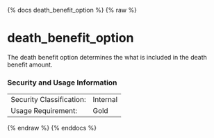 {% docs death_benefit_option %}
{% raw %}

# death_benefit_option

The death benefit option determines the what is included in the death benefit amount.


### Security and Usage Information
|    |    |
|---|---|
|Security Classification:|Internal|
|Usage Requirement:|Gold|

{% endraw %}
{% enddocs %}